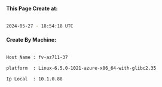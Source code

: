 
   
#### This Page Create at:

```bash

2024-05-27 - 18:54:18 UTC

```

#### Create By Machine:

```bash

Host Name : fv-az711-37

platform  : Linux-6.5.0-1021-azure-x86_64-with-glibc2.35

Ip Local  : 10.1.0.88

```

